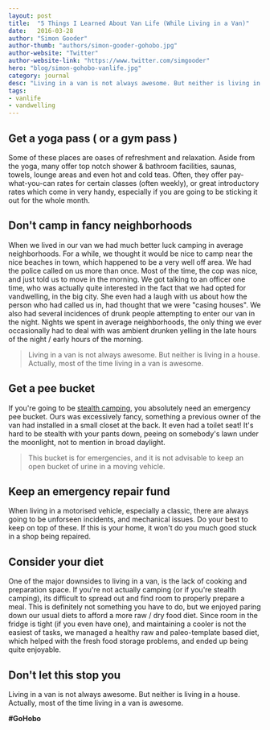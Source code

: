 ```yaml
---
layout: post
title:  "5 Things I Learned About Van Life (While Living in a Van)"
date:   2016-03-28
author: "Simon Gooder"
author-thumb: "authors/simon-gooder-gohobo.jpg"
author-website: "Twitter"
author-website-link: "https://www.twitter.com/simgooder"
hero: "blog/simon-gohobo-vanlife.jpg"
category: journal
desc: "Living in a van is not always awesome. But neither is living in a house. Actually, most of the time living in a van is awesome."
tags: 
- vanlife
- vandwelling
---
```


## Get a yoga pass ( or a gym pass )
Some of these places are oases of refreshment and relaxation. Aside from the yoga, many offer top notch shower & bathroom facilities, saunas, towels, lounge areas and even hot and cold teas. Often, they offer pay-what-you-can rates for certain classes (often weekly), or great introductory rates which come in very handy, especially if you are going to be sticking it out for the whole month.

## Don't camp in fancy neighborhoods
When we lived in our van we had much better luck camping in average neighborhoods.
For a while, we thought it would be nice to camp near the nice beaches in town, which happened to be a very well off area. We had the police called on us more than once. Most of the time, the cop was nice, and just told us to move in the morning. We got talking to an officer one time, who was actually quite interested in the fact that we had opted for vandwelling, in the big city. She even had a laugh with us about how the person who had called us in, had thought that we were "casing houses".
We also had several incidences of drunk people attempting to enter our van in the night.
Nights we spent in average neighborhoods, the only thing we ever occasionally had to deal with was ambient drunken yelling in the late hours of the night / early hours of the morning. 

> Living in a van is not always awesome. But neither is living in a house. Actually, most of the time living in a van is awesome.

## Get a pee bucket
If you're going to be [stealth camping](https://www.youtube.com/watch?v=XK18TVIjFeA), you absolutely need an emergency pee bucket. Ours was excessively fancy, something a previous owner of the van had installed in a small closet at the back. It even had a toilet seat! It's hard to be stealth with your pants down, peeing on somebody's lawn under the moonlight, not to mention in broad daylight.

> This bucket is for emergencies, and it is not advisable to keep an open bucket of urine in a moving vehicle.

## Keep an emergency repair fund
When living in a motorised vehicle, especially a classic, there are always going to be unforseen incidents, and mechanical issues. Do your best to keep on top of these. If this is your home, it won't do you much good stuck in a shop being repaired.

## Consider your diet
One of the major downsides to living in a van, is the lack of cooking and preparation space. If you're not actually camping (or if you're stealth camping), its difficult to spread out and find room to properly prepare a meal. This is definitely not something you have to do, but we enjoyed paring down our usual diets to afford a more raw / dry food diet. Since room in the fridge is tight (if you even have one), and maintaining a cooler is not the easiest of tasks, we managed a healthy raw and paleo-template based diet, which helped with the fresh food storage problems, and ended up being quite enjoyable.

## Don't let this stop you
Living in a van is not always awesome. But neither is living in a house. Actually, most of the time living in a van is awesome.



__#GoHobo__ 